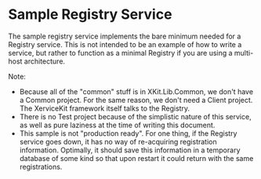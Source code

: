 # Sample Registry Service

The sample registry service implements the bare minimum needed for a Registry service.  This is not intended to be an example of how to write a service, but rather to function as a minimal Registry if you are using a multi-host architecture. 

Note: 

* Because all of the "common" stuff is in XKit.Lib.Common, we don't have a Common project.  For the same reason, we don't need a Client project.  The XerviceKit framework itself talks to the Registry.
* There is no Test project because of the simplistic nature of this service, as well as pure laziness at the time of writing this document. 
* This sample is not "production ready".  For one thing, if the Registry service goes down, it has no way of re-acquiring registration information.  Optimally, it should save this information in a temporary database of some kind so that upon restart it could return with the same registrations.